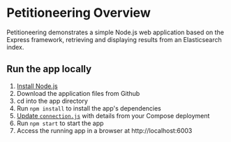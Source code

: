# Petitioneering Overview

Petitioneering demonstrates a simple Node.js web application based on the Express framework, retrieving and displaying results from an Elasticsearch index.

## Run the app locally

1. [Install Node.js][]
2. Download the application files from Github
3. cd into the app directory
4. Run `npm install` to install the app's dependencies
5. [Update `connection.js`][] with details from your Compose deployment
6. Run `npm start` to start the app
7. Access the running app in a browser at http://localhost:6003

[Install Node.js]: https://nodejs.org/en/download/
[Update `connection.js`]: https://www.compose.com/articles/getting-started-with-elasticsearch-and-node/
